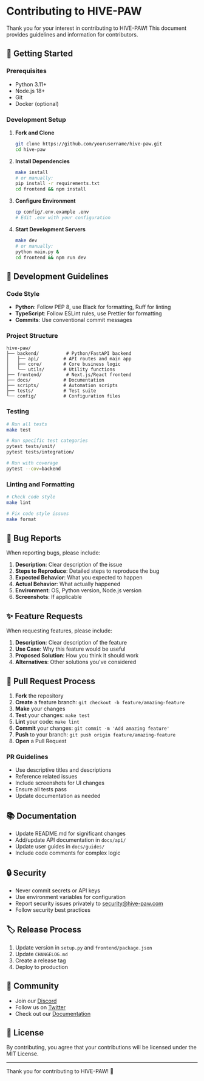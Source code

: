 # Contributing to HIVE-PAW

Thank you for your interest in contributing to HIVE-PAW! This document provides guidelines and information for contributors.

## 🚀 Getting Started

### Prerequisites

- Python 3.11+
- Node.js 18+
- Git
- Docker (optional)

### Development Setup

1. **Fork and Clone**
   ```bash
   git clone https://github.com/yourusername/hive-paw.git
   cd hive-paw
   ```

2. **Install Dependencies**
   ```bash
   make install
   # or manually:
   pip install -r requirements.txt
   cd frontend && npm install
   ```

3. **Configure Environment**
   ```bash
   cp config/.env.example .env
   # Edit .env with your configuration
   ```

4. **Start Development Servers**
   ```bash
   make dev
   # or manually:
   python main.py &
   cd frontend && npm run dev
   ```

## 📝 Development Guidelines

### Code Style

- **Python**: Follow PEP 8, use Black for formatting, Ruff for linting
- **TypeScript**: Follow ESLint rules, use Prettier for formatting
- **Commits**: Use conventional commit messages

### Project Structure

```
hive-paw/
├── backend/          # Python/FastAPI backend
│   ├── api/         # API routes and main app
│   ├── core/        # Core business logic
│   └── utils/       # Utility functions
├── frontend/         # Next.js/React frontend
├── docs/            # Documentation
├── scripts/         # Automation scripts
├── tests/           # Test suite
└── config/          # Configuration files
```

### Testing

```bash
# Run all tests
make test

# Run specific test categories
pytest tests/unit/
pytest tests/integration/

# Run with coverage
pytest --cov=backend
```

### Linting and Formatting

```bash
# Check code style
make lint

# Fix code style issues
make format
```

## 🐛 Bug Reports

When reporting bugs, please include:

1. **Description**: Clear description of the issue
2. **Steps to Reproduce**: Detailed steps to reproduce the bug
3. **Expected Behavior**: What you expected to happen
4. **Actual Behavior**: What actually happened
5. **Environment**: OS, Python version, Node.js version
6. **Screenshots**: If applicable

## ✨ Feature Requests

When requesting features, please include:

1. **Description**: Clear description of the feature
2. **Use Case**: Why this feature would be useful
3. **Proposed Solution**: How you think it should work
4. **Alternatives**: Other solutions you've considered

## 🔧 Pull Request Process

1. **Fork** the repository
2. **Create** a feature branch: `git checkout -b feature/amazing-feature`
3. **Make** your changes
4. **Test** your changes: `make test`
5. **Lint** your code: `make lint`
6. **Commit** your changes: `git commit -m 'Add amazing feature'`
7. **Push** to your branch: `git push origin feature/amazing-feature`
8. **Open** a Pull Request

### PR Guidelines

- Use descriptive titles and descriptions
- Reference related issues
- Include screenshots for UI changes
- Ensure all tests pass
- Update documentation as needed

## 📚 Documentation

- Update README.md for significant changes
- Add/update API documentation in `docs/api/`
- Update user guides in `docs/guides/`
- Include code comments for complex logic

## 🔒 Security

- Never commit secrets or API keys
- Use environment variables for configuration
- Report security issues privately to security@hive-paw.com
- Follow security best practices

## 🏷️ Release Process

1. Update version in `setup.py` and `frontend/package.json`
2. Update `CHANGELOG.md`
3. Create a release tag
4. Deploy to production

## 💬 Community

- Join our [Discord](https://discord.gg/hive-paw)
- Follow us on [Twitter](https://twitter.com/hive-paw)
- Check out our [Documentation](https://docs.hive-paw.com)

## 📄 License

By contributing, you agree that your contributions will be licensed under the MIT License.

---

Thank you for contributing to HIVE-PAW! 🚀